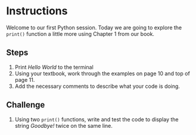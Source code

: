 # Instructions  

  Welcome to our first Python session.
  Today we are going to explore the
  ```print()``` function a little more using Chapter 1 from our book.

  ## Steps
  1. Print *Hello World* to the terminal
  2. Using your textbook, work through the examples on page 10 and top of page 11.
  3. Add the necessary comments to describe what your code is doing.

## Challenge
  1. Using two ``print()`` functions, write and test the code to display the string *Goodbye!* twice on the same line.

 
